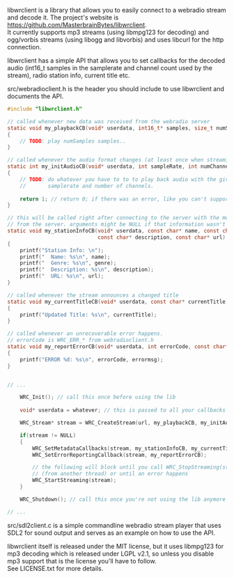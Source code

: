 libwrclient is a library that allows you to easily connect to a webradio stream
and decode it.
The project's website is https://github.com/MasterbrainBytes/libwrclient.  
It currently supports mp3 streams (using libmpg123 for decoding) and ogg/vorbis
streams (using libogg and libvorbis) and uses libcurl for the http connection.

libwrclient has a simple API that allows you to set callbacks for the
decoded audio (int16_t samples in the samplerate and channel count used by the
stream), radio station info, current title etc.

src/webradioclient.h is the header you should include to use libwrclient
and documents the API.

```c
#include "libwrclient.h"

// called whenever new data was received from the webradio server
static void my_playbackCB(void* userdata, int16_t* samples, size_t numSamples)
{
	// TODO: play numSamples samples..
}

// called whenever the audio format changes (at least once when streaming starts)
static int my_initAudioCB(void* userdata, int sampleRate, int numChannels)
{
	// TODO: do whatever you have to to to play back audio with the given
	//       samplerate and number of channels.
	
	return 1; // return 0; if there was an error, like you can't support the format
}

// this will be called right after connecting to the server with the metadata
// from the server. arguments might be NULL if that information wasn't given
static void my_stationInfoCB(void* userdata, const char* name, const char* genre,
                             const char* description, const char* url)
{
	printf("Station Info: \n");
	printf("  Name: %s\n", name);
	printf("  Genre: %s\n", genre);
	printf("  Description: %s\n", description);
	printf("  URL: %s\n", url);
}

// called whenever the stream announces a changed title
static void my_currentTitleCB(void* userdata, const char* currentTitle)
{
	printf("Updated Title: %s\n", currentTitle);
}

// called whenever an unrecoverable error happens.
// errorCode is WRC_ERR_* from webradioclient.h
static void my_reportErrorCB(void* userdata, int errorCode, const char* errormsg)
{
	printf("ERROR %d: %s\n", errorCode, errormsg);
}


// ...

	WRC_Init(); // call this once before using the lib
	
	void* userdata = whatever; // this is passed to all your callbacks

	WRC_Stream* stream = WRC_CreateStream(url, my_playbackCB, my_initAudioCB, userdata);

	if(stream != NULL)
	{
		WRC_SetMetadataCallbacks(stream, my_stationInfoCB, my_currentTitleCB);
		WRC_SetErrorReportingCallback(stream, my_reportErrorCB);

		// the following will block until you call WRC_StopStreaming(stream);
		// (from another thread) or until an error happens
		WRC_StartStreaming(stream);
	}

	WRC_Shutdown(); // call this once you're not using the lib anymore

// ...
```

src/sdl2client.c is a simple commandline webradio stream player that uses
SDL2 for sound output and serves as an example on how to use the API.

libwrclient itself is released under the MIT license, but it uses libmpg123
for mp3 decoding which is released under LGPL v2.1, so unless you disable mp3
support that is the license you'll have to follow.  
See LICENSE.txt for more details.

